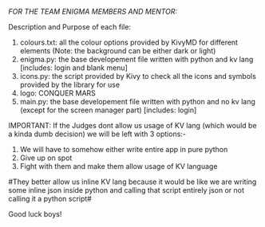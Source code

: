 *FOR THE TEAM ENIGMA MEMBERS AND MENTOR:*

Description and Purpose of each file:
1. colours.txt: all the colour options provided by KivyMD for different elements (Note: the background can be either dark or light)
2. enigma.py: the base developement file written with python and kv lang [includes: login and blank menu]
3. icons.py: the script provided by Kivy to check all the icons and symbols provided by the library for use
4. logo: CONQUER MARS 
5. main.py: the base developement file written with python and no kv lang (except for the screen manager part) [includes: login] 

IMPORTANT: If the Judges dont allow us usage of KV lang (which would be a kinda dumb decision) we will be left with 3 options:-
1. We will have to somehow either write entire app in pure python 
2. Give up on spot
3. Fight with them and make them allow usage of KV language

#They better allow us inline KV lang because it would be like we are writing some inline json inside python and calling that script entirely json or not calling it a python script#

Good luck boys!
